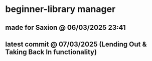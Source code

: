 # beginner-library manager
## made for Saxion @ 06/03/2025 23:41
## latest commit @ 07/03/2025 (Lending Out & Taking Back In functionality)